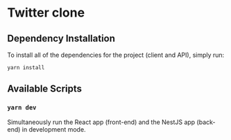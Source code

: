# Twitter clone

## Dependency Installation

To install all of the dependencies for the project (client and API), simply run:

```
yarn install
```

## Available Scripts

### `yarn dev`

Simultaneously run the React app (front-end) and the NestJS app (back-end) in development mode.
